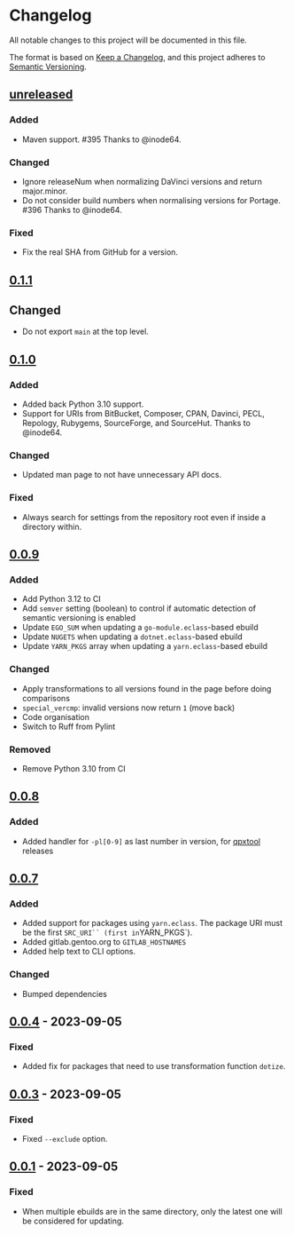 <!-- markdownlint-configure-file {"MD024": { "siblings_only": true } } -->

# Changelog

All notable changes to this project will be documented in this file.

The format is based on [Keep a Changelog](https://keepachangelog.com/en/1.0.0/),
and this project adheres to
[Semantic Versioning](https://semver.org/spec/v2.0.0.html).

## [unreleased]

### Added

- Maven support. #395 Thanks to @inode64.

### Changed

- Ignore releaseNum when normalizing DaVinci versions and return major.minor.
- Do not consider build numbers when normalising versions for Portage. #396 Thanks to @inode64.

### Fixed

- Fix the real SHA from GitHub for a version.

## [0.1.1]

## Changed

- Do not export `main` at the top level.

## [0.1.0]

### Added

- Added back Python 3.10 support.
- Support for URIs from BitBucket, Composer, CPAN, Davinci, PECL, Repology, Rubygems, SourceForge, and
  SourceHut. Thanks to @inode64.

### Changed

- Updated man page to not have unnecessary API docs.

### Fixed

- Always search for settings from the repository root even if inside a directory within.

## [0.0.9]

### Added

- Add Python 3.12 to CI
- Add `semver` setting (boolean) to control if automatic detection of semantic versioning is enabled
- Update `EGO_SUM` when updating a `go-module.eclass`-based ebuild
- Update `NUGETS` when updating a `dotnet.eclass`-based ebuild
- Update `YARN_PKGS` array when updating a `yarn.eclass`-based ebuild

### Changed

- Apply transformations to all versions found in the page before doing comparisons
- `special_vercmp`: invalid versions now return `1` (move back)
- Code organisation
- Switch to Ruff from Pylint

### Removed

- Remove Python 3.10 from CI

## [0.0.8]

### Added

- Added handler for `-pl[0-9]` as last number in version, for
  [qpxtool](https://github.com/speed47/qpxtool) releases

## [0.0.7]

### Added

- Added support for packages using `yarn.eclass`. The package URI must be the first `SRC_URI``
(first in`YARN_PKGS`).
- Added gitlab.gentoo.org to `GITLAB_HOSTNAMES`
- Added help text to CLI options.

### Changed

- Bumped dependencies

## [0.0.4] - 2023-09-05

### Fixed

- Added fix for packages that need to use transformation function `dotize`.

## [0.0.3] - 2023-09-05

### Fixed

- Fixed `--exclude` option.

## [0.0.1] - 2023-09-05

### Fixed

- When multiple ebuilds are in the same directory, only the latest one will be considered for updating.

[unreleased]: https://github.com/Tatsh/livecheck/compare/v0.1.1...HEAD
[0.1.1]: https://github.com/Tatsh/livecheck/compare/v0.1.0...v0.1.1
[0.1.0]: https://github.com/Tatsh/livecheck/compare/v0.0.13...v0.1.0
[0.0.9]: https://github.com/Tatsh/livecheck/compare/v0.0.8...v0.0.9
[0.0.8]: https://github.com/Tatsh/livecheck/compare/v0.0.7...v0.0.8
[0.0.7]: https://github.com/Tatsh/livecheck/compare/v0.0.6...v0.0.7
[0.0.4]: https://github.com/Tatsh/livecheck/compare/v0.0.3...v0.0.4
[0.0.3]: https://github.com/Tatsh/livecheck/compare/v0.0.2...v0.0.3
[0.0.1]: https://github.com/Tatsh/livecheck/releases/tag/v0.0.1
